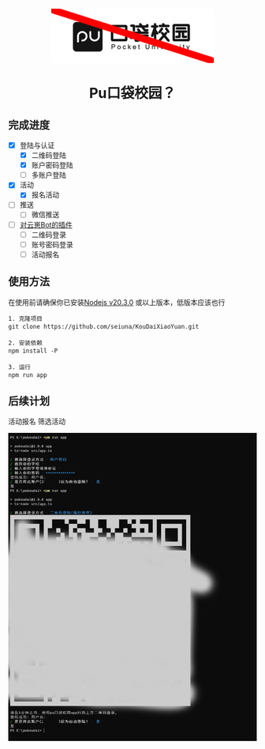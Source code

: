 <p align="center">
  <img src="img/icon.png" alt="我图片呢?" align="center">
</p>
<h1 align="center">Pu口袋校园？</h1>

## 完成进度
- [x] 登陆与认证
  - [x] 二维码登陆
  - [x] 账户密码登陆
  - [ ] 多账户登陆
- [x] 活动
  - [x] 报名活动
- [ ] 推送
  - [ ] 微信推送
- [ ] [对云崽Bot的插件](https://github.com/yoimiya-kokomi/Miao-Yunzai)
  - [ ] 二维码登录
  - [ ] 账号密码登录
  - [ ] 活动报名
## 使用方法

在使用前请确保你已安装[Nodejs v20.3.0](https://nodejs.org/en) 或以上版本，低版本应该也行

```shell
1. 克隆项目
git clone https://github.com/seiuna/KouDaiXiaoYuan.git

2. 安装依赖
npm install -P

3. 运行
npm run app
```

## 后续计划

活动报名 筛选活动

![img/c.png](img/c.png)
